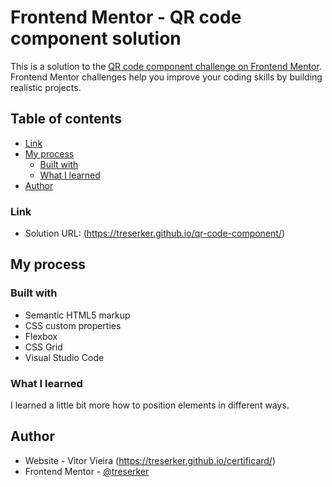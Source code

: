 # Frontend Mentor - QR code component solution

This is a solution to the [QR code component challenge on Frontend Mentor](https://www.frontendmentor.io/challenges/qr-code-component-iux_sIO_H). Frontend Mentor challenges help you improve your coding skills by building realistic projects. 

## Table of contents

- [Link](#link)
- [My process](#my-process)
  - [Built with](#built-with)
  - [What I learned](#what-i-learned)
- [Author](#author)

### Link

- Solution URL: (https://treserker.github.io/qr-code-component/)

## My process

### Built with

- Semantic HTML5 markup
- CSS custom properties
- Flexbox
- CSS Grid
- Visual Studio Code

### What I learned

I learned a little bit more how to position elements in different ways.

## Author

- Website - Vitor Vieira (https://treserker.github.io/certificard/)
- Frontend Mentor - [@treserker](https://www.frontendmentor.io/profile/treserker)
